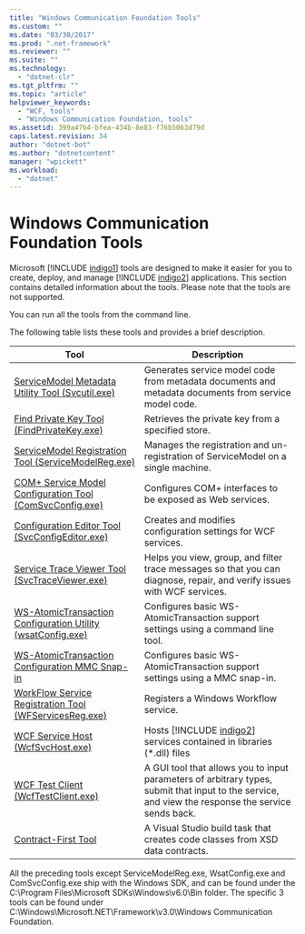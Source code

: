 ```yaml
---
title: "Windows Communication Foundation Tools"
ms.custom: ""
ms.date: "03/30/2017"
ms.prod: ".net-framework"
ms.reviewer: ""
ms.suite: ""
ms.technology: 
  - "dotnet-clr"
ms.tgt_pltfrm: ""
ms.topic: "article"
helpviewer_keywords: 
  - "WCF, tools"
  - "Windows Communication Foundation, tools"
ms.assetid: 399a47b4-bfea-434b-8e83-f76b5063d79d
caps.latest.revision: 34
author: "dotnet-bot"
ms.author: "dotnetcontent"
manager: "wpickett"
ms.workload: 
  - "dotnet"
---
```

# Windows Communication Foundation Tools
Microsoft [!INCLUDE [indigo1](../../../includes/indigo1-md.md)] tools are designed to make it easier for you to create, deploy, and manage [!INCLUDE [indigo2](../../../includes/indigo2-md.md)] applications. This section contains detailed information about the tools. Please note that the tools are not supported.  

 You can run all the tools from the command line.  

 The following table lists these tools and provides a brief description.  


|                                                                          Tool                                                                           |                                                                    Description                                                                     |
|---------------------------------------------------------------------------------------------------------------------------------------------------------|----------------------------------------------------------------------------------------------------------------------------------------------------|
|            [ServiceModel Metadata Utility Tool (Svcutil.exe)](../../../docs/framework/wcf/servicemodel-metadata-utility-tool-svcutil-exe.md)            |                        Generates service model code from metadata documents and metadata documents from service model code.                        |
|                  [Find Private Key Tool (FindPrivateKey.exe)](../../../docs/framework/wcf/find-private-key-tool-findprivatekey-exe.md)                  |                                                 Retrieves the private key from a specified store.                                                  |
|                       [ServiceModel Registration Tool (ServiceModelReg.exe)](../../../docs/framework/wcf/servicemodelreg-exe.md)                        |                                 Manages the registration and un-registration of ServiceModel on a single machine.                                  |
|    [COM+ Service Model Configuration Tool (ComSvcConfig.exe)](../../../docs/framework/wcf/com-service-model-configuration-tool-comsvcconfig-exe.md)     |                                             Configures COM+ interfaces to be exposed as Web services.                                              |
|             [Configuration Editor Tool (SvcConfigEditor.exe)](../../../docs/framework/wcf/configuration-editor-tool-svcconfigeditor-exe.md)             |                                           Creates and modifies configuration settings for WCF services.                                            |
|              [Service Trace Viewer Tool (SvcTraceViewer.exe)](../../../docs/framework/wcf/service-trace-viewer-tool-svctraceviewer-exe.md)              |              Helps you view, group, and filter trace messages so that you can diagnose, repair, and verify issues with WCF services.               |
| [WS-AtomicTransaction Configuration Utility (wsatConfig.exe)](../../../docs/framework/wcf/ws-atomictransaction-configuration-utility-wsatconfig-exe.md) |                                 Configures basic WS-AtomicTransaction support settings using a command line tool.                                  |
|             [WS-AtomicTransaction Configuration MMC Snap-in](../../../docs/framework/wcf/ws-atomictransaction-configuration-mmc-snap-in.md)             |                                    Configures basic WS-AtomicTransaction support settings using a MMC snap-in.                                     |
|      [WorkFlow Service Registration Tool (WFServicesReg.exe)](../../../docs/framework/wcf/workflow-service-registration-tool-wfservicesreg-exe.md)      |                                                       Registers a Windows Workflow service.                                                        |
|                           [WCF Service Host (WcfSvcHost.exe)](../../../docs/framework/wcf/wcf-service-host-wcfsvchost-exe.md)                           |                     Hosts [!INCLUDE [indigo2](../../../includes/indigo2-md.md)] services contained in libraries (\*.dll) files                     |
|                         [WCF Test Client (WcfTestClient.exe)](../../../docs/framework/wcf/wcf-test-client-wcftestclient-exe.md)                         | A GUI tool that allows you to input parameters of arbitrary types, submit that input to the service, and view the response the service sends back. |
|                                        [Contract-First Tool](../../../docs/framework/wcf/contract-first-tool.md)                                        |                                   A Visual Studio build task that creates code classes from XSD data contracts.                                    |

 All the preceding tools except ServiceModelReg.exe, WsatConfig.exe and ComSvcConfig.exe ship with the Windows SDK, and can be found under the C:\Program Files\Microsoft SDKs\Windows\v6.0\Bin folder.  The specific 3 tools can be found under C:\Windows\Microsoft.NET\Framework\v3.0\Windows Communication Foundation.
